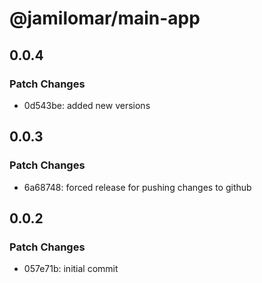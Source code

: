 # @jamilomar/main-app

## 0.0.4

### Patch Changes

- 0d543be: added new versions

## 0.0.3

### Patch Changes

- 6a68748: forced release for pushing changes to github

## 0.0.2

### Patch Changes

- 057e71b: initial commit
